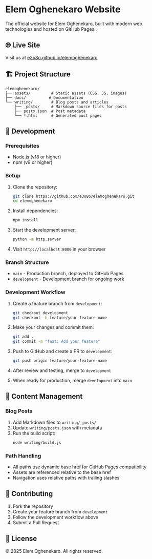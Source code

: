 # Elem Oghenekaro Website

The official website for Elem Oghenekaro, built with modern web technologies and hosted on GitHub Pages.

## 🌐 Live Site

Visit us at [e3o8o.github.io/elemoghenekaro](https://e3o8o.github.io/elemoghenekaro)

## 🏗️ Project Structure

```
elemoghenekaro/
├── assets/         # Static assets (CSS, JS, images)
├── docs/          # Documentation
└── writing/        # Blog posts and articles
    ├── _posts/     # Markdown source files for posts
    ├── posts.json  # Post metadata
    └── *.html      # Generated post pages
```

## 🚀 Development

### Prerequisites

- Node.js (v18 or higher)
- npm (v9 or higher)

### Setup

1. Clone the repository:
   ```bash
   git clone https://github.com/e3o8o/elemoghenekaro.git
   cd elemoghenekaro
   ```

2. Install dependencies:
   ```bash
   npm install
   ```

3. Start the development server:
   ```bash
   python -m http.server
   ```

4. Visit `http://localhost:8000` in your browser

### Branch Structure

- `main` - Production branch, deployed to GitHub Pages
- `development` - Development branch for ongoing work

### Development Workflow

1. Create a feature branch from `development`:
   ```bash
   git checkout development
   git checkout -b feature/your-feature-name
   ```

2. Make your changes and commit them:
   ```bash
   git add .
   git commit -m "feat: Add your feature"
   ```

3. Push to GitHub and create a PR to `development`:
   ```bash
   git push origin feature/your-feature-name
   ```

4. After review and testing, merge to `development`
5. When ready for production, merge `development` into `main`

## 📝 Content Management

### Blog Posts

1. Add Markdown files to `writing/_posts/`
2. Update `writing/posts.json` with metadata
3. Run the build script:
   ```bash
   node writing/build.js
   ```

### Path Handling

- All paths use dynamic base href for GitHub Pages compatibility
- Assets are referenced relative to the base href
- Navigation uses relative paths with trailing slashes

## 🤝 Contributing

1. Fork the repository
2. Create your feature branch from `development`
3. Follow the development workflow above
4. Submit a Pull Request

## 📄 License

© 2025 Elem Oghenekaro. All rights reserved. 